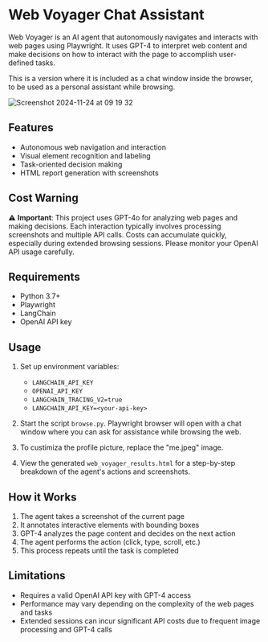 # Web Voyager Chat Assistant

Web Voyager is an AI agent that autonomously navigates and interacts with web pages using Playwright. It uses GPT-4 to interpret web content and make decisions on how to interact with the page to accomplish user-defined tasks.

This is a version where it is included as a chat window inside the browser, to be used as a personal assistant while browsing.

![Screenshot 2024-11-24 at 09 19 32](https://github.com/user-attachments/assets/20d9d4f8-9d3c-423e-a95a-b8a4b21ff7de)

## Features

- Autonomous web navigation and interaction
- Visual element recognition and labeling
- Task-oriented decision making
- HTML report generation with screenshots


## Cost Warning

⚠️ **Important**: This project uses GPT-4o for analyzing web pages and making decisions. Each interaction typically involves processing screenshots and multiple API calls. Costs can accumulate quickly, especially during extended browsing sessions. Please monitor your OpenAI API usage carefully.

## Requirements

- Python 3.7+
- Playwright
- LangChain
- OpenAI API key

## Usage
1. Set up environment variables:
   - `LANGCHAIN_API_KEY`
   - `OPENAI_API_KEY`
   - `LANGCHAIN_TRACING_V2=true`
   - `LANGCHAIN_API_KEY=<your-api-key>`

2. Start the script `browse.py`. Playwright browser will open with a chat window where you can ask for assistance while browsing the web.

3. To custimiza the profile picture, replace the "me.jpeg" image.

3. View the generated `web_voyager_results.html` for a step-by-step breakdown of the agent's actions and screenshots.

## How it Works

1. The agent takes a screenshot of the current page
2. It annotates interactive elements with bounding boxes
3. GPT-4 analyzes the page content and decides on the next action
4. The agent performs the action (click, type, scroll, etc.)
5. This process repeats until the task is completed

## Limitations

- Requires a valid OpenAI API key with GPT-4 access
- Performance may vary depending on the complexity of the web pages and tasks
- Extended sessions can incur significant API costs due to frequent image processing and GPT-4 calls
